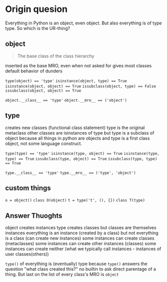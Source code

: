 # Origin quesion

Everything in Python is an object, even object. But also everything is of type type. So which is the UR-thing?

## object

> The base class of the class hierarchy

inserted as the base MRO, even when not asked for
gives most classes default behavior of dunders

`type(object) == 'type'`
`isinstance(object, type) == True`
`isinstance(object, object) == True`
`issubclass(object, type) == False`
`issubclass(object, object) == True`

`object.__class__ == 'type'`
`object.__mro__ == ('object')`

## type

creates new classes (functional class statement)
type is the original metaclass
  other classes are isinstances of type
but type is a subclass of object because all things in python are objects and type is a first class object, not some language construct.

`type(type) == 'type'`
`isinstance(type, object) == True`
`isinstance(type, type) == True`
`issubclass(type, object) == True`
`issubclass(type, type) == True`

`type.__class__ == 'type'`
`type.__mro__ == ('type', 'object')`

## custom things
`o = object()`
`class O(object)`
`t = type('t', (), {})`
`class T(type)`

## Answer Thuoghts
object creates instances
type creates classes
but classes are themselves instances
everything is an instance (created by a class) but not everything is a class (can create new instances)
some instances can create classes (metaclasses)
some instances can create other instances (classes)
some instances can create neither (what we typically call instances - instances of user classes(others))

`type()` of everything is (eventually) type because `type()` answers the question "what class created this?"
no builtin to ask direct parentage of a thing. But last on the list of every class's MRO is `object`
